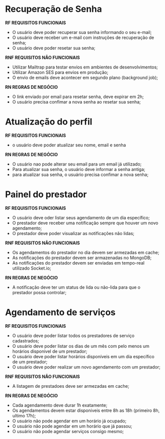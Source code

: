  # Recuperação de Senha

**RF REQUISITOS FUNCIONAIS**

- O usuário deve poder recuperar sua senha informando o seu e-mail;
- O usuário deve receber um e-mail com instruções de recuperação de senha;
- O usuário deve poder resetar sua senha;

**RNF REQUISITOS NÃO FUNCIONAIS**

- Utilizar Mailtrap para testar envios em ambientes de desenvolvimentos;
- Utilizar Amazon SES para envios em produção;
- O envio de emails deve acontecer em segundo plano (background job);

**RN REGRAS DE NEGÓCIO**

- O link enviado por email para resetar senha, deve expirar em 2h;
- O usuário precisa confimar a nova senha ao resetar sua senha;



 # Atualização do perfil

**RF REQUISITOS FUNCIONAIS**

- o usuário deve poder atualizar seu nome, email e senha

**RN REGRAS DE NEGÓCIO**

- O usuário nao pode alterar seu email para um email já utilizado;
- Para atualizar sua senha, o usuário deve informar a senha antiga;
- para atualizar sua senha, o usuário precisa confimar a nova senha;


 # Painel do prestador


**RF REQUISITOS FUNCIONAIS**

- O usuário deve oder listar seus agendamento de um dia específico;
- O prestador deve receber uma notificação sempre que houver um novo agendamento;
- O prestador deve poder visualizar as notificações não lidas;

**RNF REQUISITOS NÃO FUNCIONAIS**

- Os agendamentos do prestador no dia devem ser armezadas em cache;
- As notificações do prestador devem ser armazenadas no MongoDB;
- As notificações do prestador devem ser enviadas em tempo-real utilizado Socket.io;

**RN REGRAS DE NEGÓCIO**

- A notificação deve ter um status de lida ou não-lida para que o prestador possa controlar;



 # Agendamento de serviços

**RF REQUISITOS FUNCIONAIS**

- O usuário deve poder listar todos os prestadores de serviço cadastrados;
- O usuário deve poder listar os dias de um mês com pelo menos um horários disponivel de um prestador;
- O usuário deve poder listar horários disponíveis em um dia específico de um prestador;
- O usuário deve poder realizar um novo agendamento com um prestador;

**RNF REQUISITOS NÃO FUNCIONAIS**

- A listagem de prestadoes deve ser armezadas em cache;

**RN REGRAS DE NEGÓCIO**

- Cada agendamento deve durar 1h exatamente;
- Os agendamentos devem estar disponiveis entre 8h as 18h (primeiro 8h, ultimo 17h);
- O usuário não pode agendar em um horário já ocupado;
- O usuário não pode agendar em um horário que já passou;
- O usuário não pode agendar serviços consigo mesmo;
